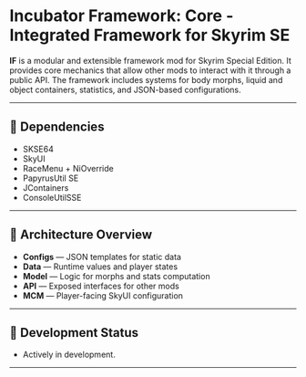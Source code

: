 
# Incubator Framework: Core - Integrated Framework for Skyrim SE

**IF** is a modular and extensible framework mod for Skyrim Special Edition. It provides core mechanics that allow other mods to interact with it through a public API. The framework includes systems for body morphs, liquid and object containers, statistics, and JSON-based configurations.

---

## 🔌 Dependencies

- SKSE64
- SkyUI
- RaceMenu + NiOverride
- PapyrusUtil SE
- JContainers
- ConsoleUtilSSE

---

## 🧠 Architecture Overview

- **Configs** — JSON templates for static data
- **Data** — Runtime values and player states
- **Model** — Logic for morphs and stats computation
- **API** — Exposed interfaces for other mods
- **MCM** — Player-facing SkyUI configuration

---

## 🔧 Development Status

- Actively in development.  

---